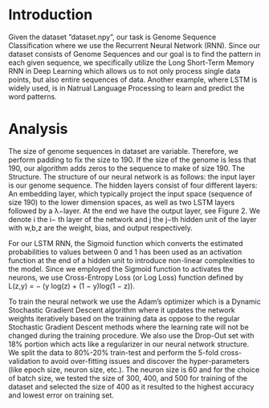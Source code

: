 # Introduction
Given the dataset ”dataset.npy”, our task is Genome Sequence Classification where we use the Recurrent Neural Network (RNN). 
Since our dataset consists of Genome Sequences and our goal is to find the pattern in each given sequence, we specifically 
utilize the Long Short-Term Memory RNN in Deep Learning which allows us to not only process single data points, but also 
entire sequences of data. Another example, where LSTM is widely used, is in Natrual Language Processing to learn and predict 
the word patterns.

# Analysis
The size of genome sequences in dataset are variable. Therefore, we perform padding to fix the size to 190. If the size of the 
genome is less that 190, our algorithm adds zeros to the sequence to make of size 190. The Structure. The structure of our 
neural network is as follows: the input layer is our genome sequence. The hidden layers consist of four different layers: 
An embedding layer, which typically project the input space (sequence of size 190) to the lower dimension spaces, as well as 
two LSTM layers followed by a λ−layer. At the end we have the output layer, see Figure 2. We denote i the i− th layer of the 
network and j the j−th hidden unit of the layer with w,b,z are the weight, bias, and output respectively.

For our LSTM RNN, the Sigmoid function which converts the estimated probabilities to values between 0 and 1 has been used as 
an activation function at the end of a hidden unit to introduce non-linear complexities to the model. Since we employed the 
Sigmoid function to activates the neurons, we use Cross-Entropy Loss (or Log Loss) function defined by 
L(z,y) = − (y log(z) + (1 − y)log(1 − z)).

To train the neural network we use the Adam’s optimizer which is a Dynamic Stochastic Gradient Descent algorithm where it 
updates the network weights iteratively based on the training data as oppose to the regular Stochastic Gradient Descent 
methods where the learning rate will not be changed during the training procedure. We also use the Drop-Out set with 18% portion
which acts like a regularizer in our neural network structure. We split the data to 80%-20% train-test and perform the 
5-fold cross-validation to avoid over-fitting issues and discover the hyper-parameters (like epoch size, neuron size, etc.).
The neuron size is 60 and for the choice of batch size, we tested the size of 300, 400, and 500 for training of the dataset
and selected the size of 400 as it resulted to the highest accuracy and lowest error on training set. 

